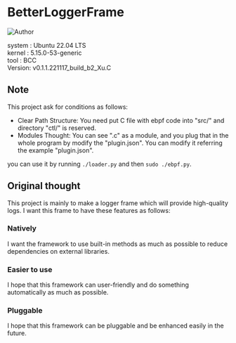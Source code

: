 # BetterLoggerFrame
<img src="https://img.shields.io/badge/Author-Xu.Cao-lightgreen" alt="Author" />
  
system : Ubuntu 22.04 LTS  
kernel : 5.15.0-53-generic  
tool : BCC  
Version: v0.1.1.221117_build_b2_Xu.C  
  
## Note
This project ask for conditions as follows:  
- Clear Path Structure: You need put C file with ebpf code into "src/" and directory "ctl/" is reserved.  
- Modules Thought: You can see ".c" as a module, and you plug that in the whole program by modify the "plugin.json". 
You can modify it referring the example "plugin.json".  
  
you can use it by running `./loader.py` and then `sudo ./ebpf.py`.
  
## Original thought
This project is mainly to make a logger frame which will provide high-quality logs. I want this frame to have these
 features as follows:  
  
### Natively
I want the framework to use built-in methods as much as possible to reduce dependencies on external libraries.
### Easier to use
I hope that this framework can user-friendly and do something automatically as much as possible.
### Pluggable
I hope that this framework can be pluggable and be enhanced easily in the future.
